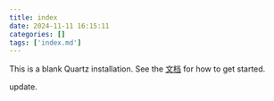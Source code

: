 ```yaml
---
title: index
date: 2024-11-11 16:15:11
categories: []
tags: ['index.md']
---
```


This is a blank Quartz installation. See the [文档](https://bill.is-a.dev/quartz-doc-cn/) for how to get started.

update.